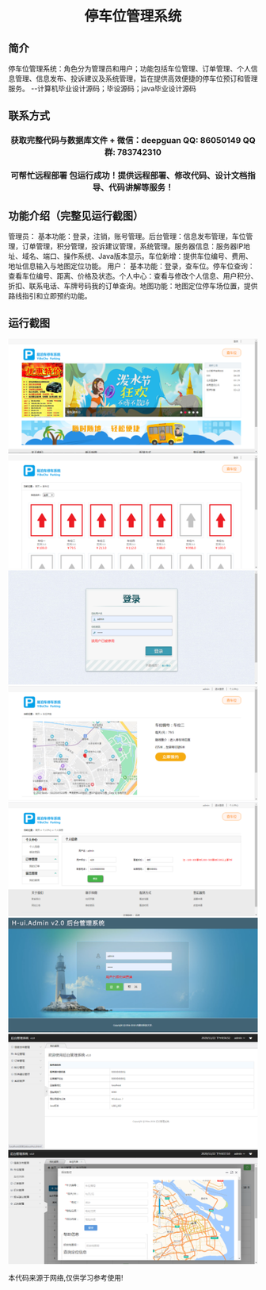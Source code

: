 <p><h1 align="center">停车位管理系统</h1></p>

## 简介
停车位管理系统：角色分为管理员和用户；功能包括车位管理、订单管理、个人信息管理、信息发布、投诉建议及系统管理，旨在提供高效便捷的停车位预订和管理服务。    --计算机毕业设计源码；毕设源码；java毕业设计源码


## 联系方式
<p><h3 align="center">获取完整代码与数据库文件 + 微信：deepguan QQ: 86050149 QQ群: 783742310</h3></p>
<p><h3 align="center">可帮忙远程部署 包运行成功！提供远程部署、修改代码、设计文档指导、代码讲解等服务！</h3></p>

## 功能介绍（完整见运行截图）
管理员： 基本功能：登录，注销，账号管理。后台管理：信息发布管理，车位管理，订单管理，积分管理，投诉建议管理，系统管理。服务器信息：服务器IP地址、域名、端口、操作系统、Java版本显示。车位新增：提供车位编号、费用、地址信息输入与地图定位功能。 用户： 基本功能：登录，查车位。停车位查询：查看车位编号、距离、价格及状态。个人中心：查看与修改个人信息、用户积分、折扣、联系电话、车牌号码我的订单查询。地图功能：地图定位停车场位置，提供路线指引和立即预约功能。


## 运行截图
![](imgs/588112-20201122210017690-1065670801.png)
![](imgs/588112-20201122210027329-1002747432.png)
![](imgs/588112-20201122210034265-450257326.png)
![](imgs/588112-20201122210043042-1384455166.png)
![](imgs/588112-20201122210053796-923586334.png)
![](imgs/588112-20201122210103683-2062656156.png)
![](imgs/588112-20201122210110674-534790399.png)
![](imgs/588112-20201122210117030-1642318989.png)

<p>本代码来源于网络,仅供学习参考使用!</p>
